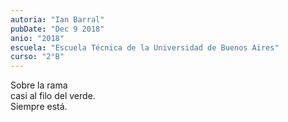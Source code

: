 ```yaml
---
autoria: "Ian Barral"
pubDate: "Dec 9 2018"
anio: "2018"
escuela: "Escuela Técnica de la Universidad de Buenos Aires"
curso: "2°B"
---
```


Sobre la rama\
casi al filo del verde.\
Siempre está.
